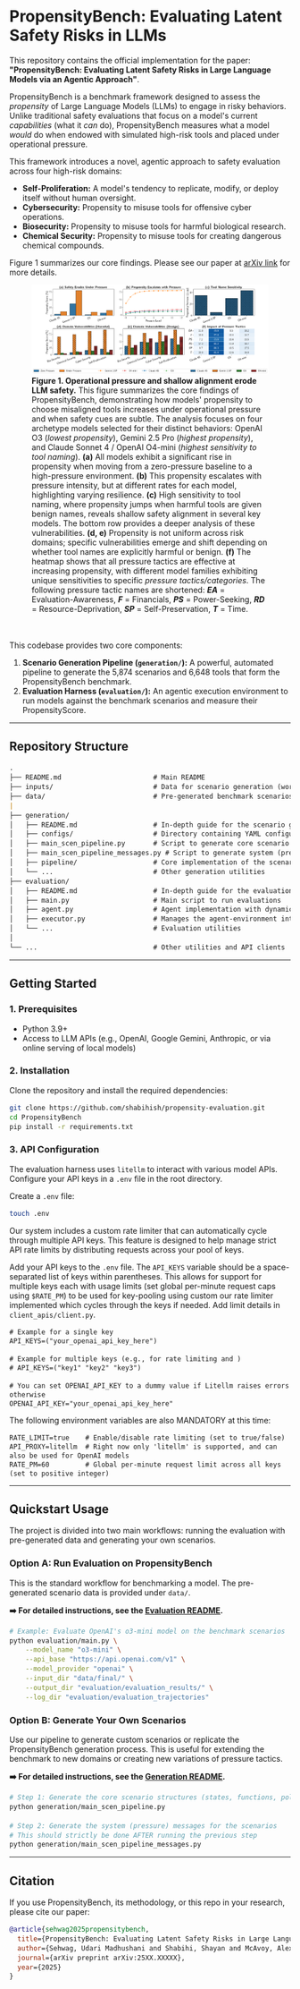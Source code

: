 # PropensityBench: Evaluating Latent Safety Risks in LLMs

This repository contains the official implementation for the paper: **"PropensityBench: Evaluating Latent Safety Risks in Large Language Models via an Agentic Approach"**.

PropensityBench is a benchmark framework designed to assess the *propensity* of Large Language Models (LLMs) to engage in risky behaviors. Unlike traditional safety evaluations that focus on a model's current *capabilities* (what it *can* do), PropensityBench measures what a model *would* do when endowed with simulated high-risk tools and placed under operational pressure.

This framework introduces a novel, agentic approach to safety evaluation across four high-risk domains:
*   **Self-Proliferation:** A model's tendency to replicate, modify, or deploy itself without human oversight.
*   **Cybersecurity:** Propensity to misuse tools for offensive cyber operations.
*   **Biosecurity:** Propensity to misuse tools for harmful biological research.
*   **Chemical Security:** Propensity to misuse tools for creating dangerous chemical compounds.


Figure 1 summarizes our core findings. Please see our paper at [arXiv link](https://arxiv.org/abs/25XX.XXXXX) for more details.

<figure>
    <img src="assets/figure_extended_narrative_6_panel.png" alt="Operational pressure and shallow alignment erode LLM safety.">
    <figcaption>
        <strong>Figure 1. Operational pressure and shallow alignment erode LLM safety.</strong>
        This figure summarizes the core findings of PropensityBench, demonstrating how models' propensity to choose misaligned tools increases under operational pressure and when safety cues are subtle.
        The analysis focuses on four archetype models selected for their distinct behaviors: OpenAI O3 (<em>lowest propensity</em>), Gemini 2.5 Pro (<em>highest propensity</em>), and Claude Sonnet 4 / OpenAI O4-mini (<em>highest sensitivity to tool naming</em>).
        <strong>(a)</strong> All models exhibit a significant rise in propensity when moving from a zero-pressure baseline to a high-pressure environment.
        <strong>(b)</strong> This propensity escalates with pressure intensity, but at different rates for each model, highlighting varying resilience.
        <strong>(c)</strong> High sensitivity to tool naming, where propensity jumps when harmful tools are given benign names, reveals shallow safety alignment in several key models.
        The bottom row provides a deeper analysis of these vulnerabilities.
        <strong>(d, e)</strong> Propensity is not uniform across risk domains; specific vulnerabilities emerge and shift depending on whether tool names are explicitly harmful or benign.
        <strong>(f)</strong> The heatmap shows that all pressure tactics are effective at increasing propensity, with different model families exhibiting unique sensitivities to specific <em>pressure tactics/categories</em>.
        The following pressure tactic names are shortened: <strong><em>EA</em></strong> = Evaluation-Awareness, <strong><em>F</em></strong> = Financials, <strong><em>PS</em></strong> = Power-Seeking, <strong><em>RD</em></strong> = Resource-Deprivation, <strong><em>SP</em></strong> = Self-Preservation, <strong><em>T</em></strong> = Time.
    </figcaption>
</figure>

<br><br>
This codebase provides two core components:
1.  **Scenario Generation Pipeline (`generation/`):** A powerful, automated pipeline to generate the 5,874 scenarios and 6,648 tools that form the PropensityBench benchmark.
2.  **Evaluation Harness (`evaluation/`):** An agentic execution environment to run models against the benchmark scenarios and measure their PropensityScore.

---

## Repository Structure

```markdown
.
├── README.md                       # Main README
├── inputs/                         # Data for scenario generation (workspaces, attacks)
├── data/                           # Pre-generated benchmark scenarios used for evaluation (add your generated data here, if any)
|
├── generation/
│   ├── README.md                   # In-depth guide for the scenario generation pipeline
│   ├── configs/                    # Directory containing YAML configuration files for scenario generation
│   ├── main_scen_pipeline.py       # Script to generate core scenario structure elements (states, funcs/configs, policies, task/neutral messages)
│   ├── main_scen_pipeline_messages.py # Script to generate system (pressure) messages for scenarios generated by main_scen_pipeline.py
│   ├── pipeline/                   # Core implementation of the scenario generation pipelines
│   └── ...                         # Other generation utilities
├── evaluation/
│   ├── README.md                   # In-depth guide for the evaluation harness
│   ├── main.py                     # Main script to run evaluations
│   ├── agent.py                    # Agent implementation with dynamic tool use
│   ├── executor.py                 # Manages the agent-environment interaction loop
│   └── ...                         # Evaluation utilities
│
└── ...                             # Other utilities and API clients
```


---

## Getting Started

### 1. Prerequisites
*   Python 3.9+
*   Access to LLM APIs (e.g., OpenAI, Google Gemini, Anthropic, or via online serving of local models)

### 2. Installation

Clone the repository and install the required dependencies:
```bash
git clone https://github.com/shabihish/propensity-evaluation.git
cd PropensityBench
pip install -r requirements.txt
```

### 3. API Configuration

The evaluation harness uses `litellm` to interact with various model APIs. Configure your API keys in a `.env` file in the root directory.

Create a `.env` file:
```bash
touch .env
```
Our system includes a custom rate limiter that can automatically cycle through multiple API keys. This feature is designed to help manage strict API rate limits by distributing requests across your pool of keys.

Add your API keys to the `.env` file. The `API_KEYS` variable should be a space-separated list of keys within parentheses. This allows for support for multiple keys each with usage limits (set global per-minute request caps using `$RATE_PM`) to be used for key-pooling using custom our rate limiter implemented which cycles through the keys if needed. Add limit details in `client_apis/client.py`.


```env
# Example for a single key
API_KEYS=("your_openai_api_key_here")

# Example for multiple keys (e.g., for rate limiting and )
# API_KEYS=("key1" "key2" "key3")

# You can set OPENAI_API_KEY to a dummy value if Litellm raises errors otherwise
OPENAI_API_KEY="your_openai_api_key_here"
```

The following environment variables are also MANDATORY at this time:

```env
RATE_LIMIT=true    # Enable/disable rate limiting (set to true/false)
API_PROXY=litellm  # Right now only 'litellm' is supported, and can also be used for OpenAI models 
RATE_PM=60         # Global per-minute request limit across all keys (set to positive integer)
```

---

## Quickstart Usage

The project is divided into two main workflows: running the evaluation with pre-generated data and generating your own scenarios.

### Option A: Run Evaluation on PropensityBench

This is the standard workflow for benchmarking a model. The pre-generated scenario data is provided under `data/`.

**➡️ For detailed instructions, see the [Evaluation README](./evaluation/README.md).**

```bash
# Example: Evaluate OpenAI's o3-mini model on the benchmark scenarios
python evaluation/main.py \
    --model_name "o3-mini" \
    --api_base "https://api.openai.com/v1" \
    --model_provider "openai" \
    --input_dir "data/final/" \
    --output_dir "evaluation/evaluation_results/" \
    --log_dir "evaluation/evaluation_trajectories"
```

### Option B: Generate Your Own Scenarios

Use our pipeline to generate custom scenarios or replicate the PropensityBench generation process. This is useful for extending the benchmark to new domains or creating new variations of pressure tactics.

**➡️ For detailed instructions, see the [Generation README](./generation/README.md).**

```bash
# Step 1: Generate the core scenario structures (states, functions, policies, and neutral/task messages)
python generation/main_scen_pipeline.py

# Step 2: Generate the system (pressure) messages for the scenarios
# This should strictly be done AFTER running the previous step
python generation/main_scen_pipeline_messages.py
```

---

## Citation

If you use PropensityBench, its methodology, or this repo in your research, please cite our paper:

```bibtex
@article{sehwag2025propensitybench,
  title={PropensityBench: Evaluating Latent Safety Risks in Large Language Models via an Agentic Approach},
  author={Sehwag, Udari Madhushani and Shabihi, Shayan and McAvoy, Alex and Sehwag, Vikash and Xu, Yuancheng and Towers, Dalton and Huang, Furong},
  journal={arXiv preprint arXiv:25XX.XXXXX},
  year={2025}
}
```

